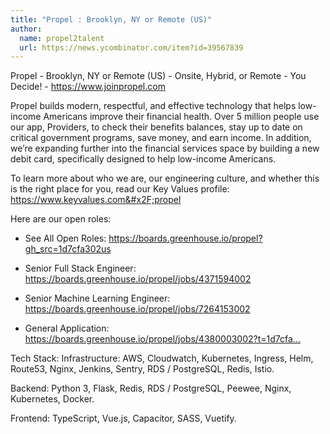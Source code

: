 ```yaml
---
title: "Propel : Brooklyn, NY or Remote (US)"
author:
  name: propel2talent
  url: https://news.ycombinator.com/item?id=39567839
---
```

Propel - Brooklyn, NY or Remote (US) - Onsite, Hybrid, or Remote - You Decide! - <a href="https:&#x2F;&#x2F;www.joinpropel.com" rel="nofollow">https:&#x2F;&#x2F;www.joinpropel.com</a>

Propel builds modern, respectful, and effective technology that helps low-income Americans improve their financial health. Over 5 million people use our app, Providers, to check their benefits balances, stay up to date on critical government programs, save money, and earn income. In addition, we’re expanding further into the financial services space by building a new debit card, specifically designed to help low-income Americans.

To learn more about who we are, our engineering culture, and whether this is the right place for you, read our Key Values profile: <a href="https:&#x2F;&#x2F;www.keyvalues.com&#x2F;propel" rel="nofollow">https:&#x2F;&#x2F;www.keyvalues.com&#x2F;propel</a>

Here are our open roles:

- See All Open Roles: <a href="https:&#x2F;&#x2F;boards.greenhouse.io&#x2F;propel?gh_src=1d7cfa302us" rel="nofollow">https:&#x2F;&#x2F;boards.greenhouse.io&#x2F;propel?gh_src=1d7cfa302us</a>

- Senior Full Stack Engineer: <a href="https:&#x2F;&#x2F;boards.greenhouse.io&#x2F;propel&#x2F;jobs&#x2F;4371594002" rel="nofollow">https:&#x2F;&#x2F;boards.greenhouse.io&#x2F;propel&#x2F;jobs&#x2F;4371594002</a>

- Senior Machine Learning Engineer: <a href="https:&#x2F;&#x2F;boards.greenhouse.io&#x2F;propel&#x2F;jobs&#x2F;7264153002" rel="nofollow">https:&#x2F;&#x2F;boards.greenhouse.io&#x2F;propel&#x2F;jobs&#x2F;7264153002</a>

- General Application: <a href="https:&#x2F;&#x2F;boards.greenhouse.io&#x2F;propel&#x2F;jobs&#x2F;4380003002?t=1d7cfa302us" rel="nofollow">https:&#x2F;&#x2F;boards.greenhouse.io&#x2F;propel&#x2F;jobs&#x2F;4380003002?t=1d7cfa...</a>

Tech Stack: Infrastructure:
AWS, Cloudwatch, Kubernetes, Ingress, Helm, Route53, Nginx, Jenkins, Sentry, RDS &#x2F; PostgreSQL, Redis, Istio.

Backend: Python 3, Flask, Redis, RDS &#x2F; PostgreSQL, Peewee, Nginx, Kubernetes, Docker.

Frontend: TypeScript, Vue.js, Capacitor, SASS, 
Vuetify.
